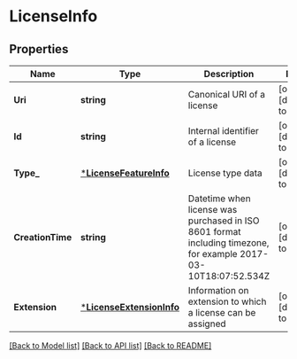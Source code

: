# LicenseInfo

## Properties
Name | Type | Description | Notes
------------ | ------------- | ------------- | -------------
**Uri** | **string** | Canonical URI of a license | [optional] [default to null]
**Id** | **string** | Internal identifier of a license | [optional] [default to null]
**Type_** | [***LicenseFeatureInfo**](LicenseFeatureInfo.md) | License type data | [optional] [default to null]
**CreationTime** | **string** | Datetime when license was purchased in ISO 8601 format including timezone, for example 2017-03-10T18:07:52.534Z  | [optional] [default to null]
**Extension** | [***LicenseExtensionInfo**](LicenseExtensionInfo.md) | Information on extension to which a license can be assigned | [optional] [default to null]

[[Back to Model list]](../README.md#documentation-for-models) [[Back to API list]](../README.md#documentation-for-api-endpoints) [[Back to README]](../README.md)


